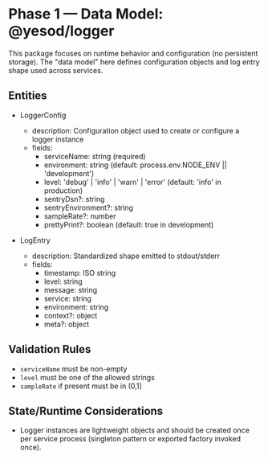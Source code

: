 # Phase 1 — Data Model: @yesod/logger

This package focuses on runtime behavior and configuration (no persistent storage). The "data model" here defines configuration objects and log entry shape used across services.

## Entities

- LoggerConfig
  - description: Configuration object used to create or configure a logger instance
  - fields:
    - serviceName: string (required)
    - environment: string (default: process.env.NODE_ENV || 'development')
    - level: 'debug' | 'info' | 'warn' | 'error' (default: 'info' in production)
    - sentryDsn?: string
    - sentryEnvironment?: string
    - sampleRate?: number
    - prettyPrint?: boolean (default: true in development)

- LogEntry
  - description: Standardized shape emitted to stdout/stderr
  - fields:
    - timestamp: ISO string
    - level: string
    - message: string
    - service: string
    - environment: string
    - context?: object
    - meta?: object

## Validation Rules
- `serviceName` must be non-empty
- `level` must be one of the allowed strings
- `sampleRate` if present must be in (0,1]

## State/Runtime Considerations
- Logger instances are lightweight objects and should be created once per service process (singleton pattern or exported factory invoked once).
